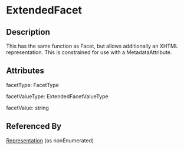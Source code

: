 
# ExtendedFacet





## Description

This has the same function as Facet, but allows additionally an XHTML representation. This is constrained for use with a MetadataAttribute.


## Attributes

facetType: FacetType

facetValueType: ExtendedFacetValueType

facetValue: string





## Referenced By

[Representation](Representation.md) (as nonEnumerated)


